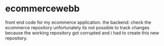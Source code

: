 # ecommercewebb
front end code for my ecommerce application.
the backend: check the ecommerce repository
unfortunately its not possible to track changes because the working repository got corrupted and i had to create this new repository.
